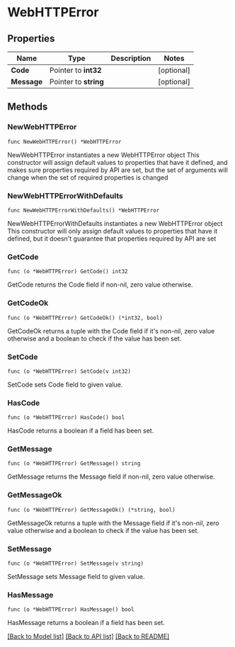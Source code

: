 # WebHTTPError

## Properties

Name | Type | Description | Notes
------------ | ------------- | ------------- | -------------
**Code** | Pointer to **int32** |  | [optional] 
**Message** | Pointer to **string** |  | [optional] 

## Methods

### NewWebHTTPError

`func NewWebHTTPError() *WebHTTPError`

NewWebHTTPError instantiates a new WebHTTPError object
This constructor will assign default values to properties that have it defined,
and makes sure properties required by API are set, but the set of arguments
will change when the set of required properties is changed

### NewWebHTTPErrorWithDefaults

`func NewWebHTTPErrorWithDefaults() *WebHTTPError`

NewWebHTTPErrorWithDefaults instantiates a new WebHTTPError object
This constructor will only assign default values to properties that have it defined,
but it doesn't guarantee that properties required by API are set

### GetCode

`func (o *WebHTTPError) GetCode() int32`

GetCode returns the Code field if non-nil, zero value otherwise.

### GetCodeOk

`func (o *WebHTTPError) GetCodeOk() (*int32, bool)`

GetCodeOk returns a tuple with the Code field if it's non-nil, zero value otherwise
and a boolean to check if the value has been set.

### SetCode

`func (o *WebHTTPError) SetCode(v int32)`

SetCode sets Code field to given value.

### HasCode

`func (o *WebHTTPError) HasCode() bool`

HasCode returns a boolean if a field has been set.

### GetMessage

`func (o *WebHTTPError) GetMessage() string`

GetMessage returns the Message field if non-nil, zero value otherwise.

### GetMessageOk

`func (o *WebHTTPError) GetMessageOk() (*string, bool)`

GetMessageOk returns a tuple with the Message field if it's non-nil, zero value otherwise
and a boolean to check if the value has been set.

### SetMessage

`func (o *WebHTTPError) SetMessage(v string)`

SetMessage sets Message field to given value.

### HasMessage

`func (o *WebHTTPError) HasMessage() bool`

HasMessage returns a boolean if a field has been set.


[[Back to Model list]](../README.md#documentation-for-models) [[Back to API list]](../README.md#documentation-for-api-endpoints) [[Back to README]](../README.md)



